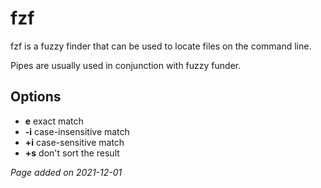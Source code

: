 # fzf
fzf is a fuzzy finder that can be used to locate files on the command line.

Pipes are usually used in conjunction with fuzzy funder.

## Options
- **e** exact match
- **-i** case-insensitive match
- **+i** case-sensitive match
- **+s** don't sort the result

*Page added on 2021-12-01*

